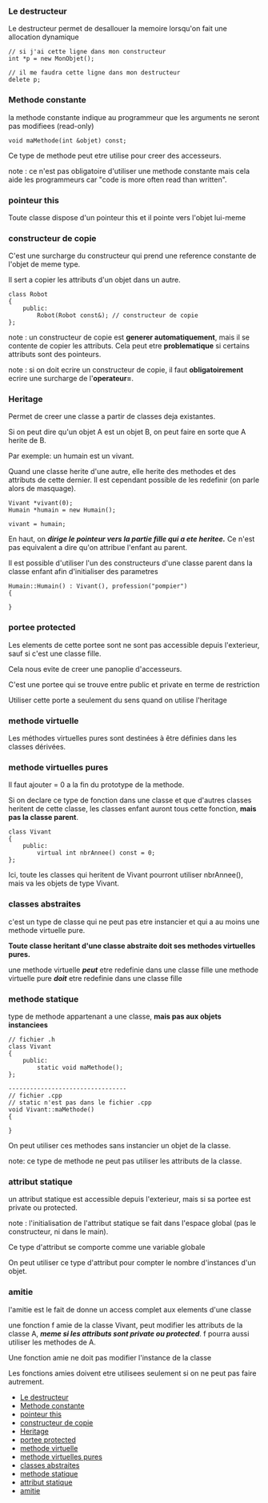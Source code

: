 ### Le destructeur
Le destructeur permet de desallouer la memoire lorsqu'on fait une allocation dynamique 
```
// si j'ai cette ligne dans mon constructeur
int *p = new MonObjet();

// il me faudra cette ligne dans mon destructeur
delete p;
```

### Methode constante
la methode constante indique au programmeur que les arguments ne seront pas modifiees (read-only)
```
void maMethode(int &objet) const;
```
Ce type de methode peut etre utilise pour creer des accesseurs.

note : ce n'est pas obligatoire d'utiliser une methode constante mais cela aide les programmeurs car "code is more often read than written". 
### pointeur this
Toute classe dispose d'un pointeur this et il pointe vers l'objet lui-meme
### constructeur de copie
C'est une surcharge du constructeur qui prend une reference constante de l'objet de meme type.

Il sert a copier les attributs d'un objet dans un autre.
```
class Robot
{
    public:
        Robot(Robot const&); // constructeur de copie
};
```
note : un constructeur de copie est **generer automatiquement**, mais il se contente de copier les attributs. Cela peut etre **problematique** si certains attributs sont des pointeurs.

note : si on doit ecrire un constructeur de copie, il faut **obligatoirement** ecrire une surcharge de l'**operateur=**.

### Heritage
Permet de creer une classe a partir de classes deja existantes.

Si on peut dire qu'un objet A est un objet B, on peut faire en sorte que A herite de B.

Par exemple: un humain est un vivant.

Quand une classe herite d'une autre, elle herite des methodes et des attributs de cette dernier. Il est cependant possible de les redefinir (on parle alors de masquage).

```
Vivant *vivant(0);
Humain *humain = new Humain();

vivant = humain;
```

En haut, on ***dirige le pointeur vers la partie fille qui a ete heritee.*** 
Ce n'est pas equivalent a dire qu'on attribue l'enfant au parent.

Il est possible d'utiliser l'un des constructeurs d'une classe parent dans la classe enfant afin d'initialiser des parametres

```
Humain::Humain() : Vivant(), profession("pompier")
{

}
```
### portee protected
Les elements de cette portee sont ne sont pas accessible depuis l'exterieur, sauf si c'est une classe fille. 

Cela nous evite de creer une panoplie d'accesseurs. 

C'est une portee qui se trouve entre public et private en terme de restriction 

Utiliser cette porte a seulement du sens quand on utilise l'heritage

### methode virtuelle
Les méthodes virtuelles pures sont destinées à être définies dans les classes dérivées. 

### methode virtuelles pures
Il faut ajouter = 0 a la fin du prototype de la methode.

Si on declare ce type de fonction dans une classe et que d'autres classes heritent de cette classe, les classes enfant auront tous cette fonction, **mais pas la classe parent**.

```
class Vivant 
{
    public:
        virtual int nbrAnnee() const = 0; 
};
```

Ici, toute les classes qui heritent de Vivant pourront utiliser nbrAnnee(), mais va les objets de type Vivant.

### classes abstraites
c'est un type de classe qui ne peut pas etre instancier et qui a au moins une methode virtuelle pure.

**Toute classe heritant d'une classe abstraite doit ses methodes virtuelles pures.**

une methode virtuelle ***peut*** etre redefinie dans une classe fille
une methode virtuelle pure ***doit*** etre redefinie dans une classe fille

### methode statique
type de methode appartenant a une classe, **mais pas aux objets instanciees**

```
// fichier .h
class Vivant
{
    public:
        static void maMethode();
};

---------------------------------
// fichier .cpp
// static n'est pas dans le fichier .cpp
void Vivant::maMethode()
{
    
}
```

On peut utiliser ces methodes sans instancier un objet de la classe.

note: ce type de methode ne peut pas utiliser les attributs de la classe.

### attribut statique
un attribut statique est accessible depuis l'exterieur, mais si sa portee est private ou protected.

note : l'initialisation de l'attribut statique se fait dans l'espace global (pas le constructeur, ni dans le main).

Ce type d'attribut se comporte comme une variable globale

On peut utiliser ce type d'attribut pour compter le nombre d'instances d'un objet.

### amitie
l'amitie est le fait de donne un access complet aux elements d'une classe

une fonction f amie de la classe Vivant, peut modifier les attributs de la classe A, ***meme si les attributs sont private ou protected***. f pourra aussi utiliser les methodes de A.

Une fonction amie ne doit pas modifier l'instance de la classe

Les fonctions amies doivent etre utilisees seulement si on ne peut pas faire autrement.
- [Le destructeur](#le-destructeur)
- [Methode constante](#methode-constante)
- [pointeur this](#pointeur-this)
- [constructeur de copie](#constructeur-de-copie)
- [Heritage](#heritage)
- [portee protected](#portee-protected)
- [methode virtuelle](#methode-virtuelle)
- [methode virtuelles pures](#methode-virtuelles-pures)
- [classes abstraites](#classes-abstraites)
- [methode statique](#methode-statique)
- [attribut statique](#attribut-statique)
- [amitie](#amitie)
